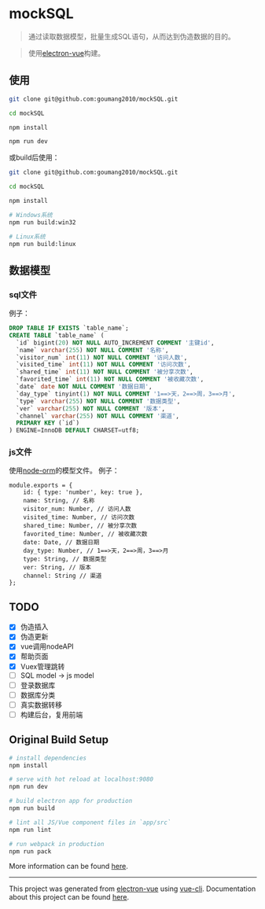 # mockSQL

> 通过读取数据模型，批量生成SQL语句，从而达到伪造数据的目的。

> 使用[electron-vue](https://github.com/SimulatedGREG/electron-vue)构建。

## 使用

``` bash
git clone git@github.com:goumang2010/mockSQL.git

cd mockSQL

npm install

npm run dev
```
或build后使用：

``` bash
git clone git@github.com:goumang2010/mockSQL.git

cd mockSQL

npm install

# Windows系统
npm run build:win32

# Linux系统
npm run build:linux
```

## 数据模型

### sql文件
例子：
```SQL
DROP TABLE IF EXISTS `table_name`;
CREATE TABLE `table_name` (
  `id` bigint(20) NOT NULL AUTO_INCREMENT COMMENT '主键id',
  `name` varchar(255) NOT NULL COMMENT '名称',
  `visitor_num` int(11) NOT NULL COMMENT '访问人数',
  `visited_time` int(11) NOT NULL COMMENT '访问次数',
  `shared_time` int(11) NOT NULL COMMENT '被分享次数',
  `favorited_time` int(11) NOT NULL COMMENT '被收藏次数',
  `date` date NOT NULL COMMENT '数据日期',
  `day_type` tinyint(1) NOT NULL COMMENT '1==>天，2==>周，3==>月',
  `type` varchar(255) NOT NULL COMMENT '数据类型',
  `ver` varchar(255) NOT NULL COMMENT '版本',
  `channel` varchar(255) NOT NULL COMMENT '渠道',
  PRIMARY KEY (`id`)
) ENGINE=InnoDB DEFAULT CHARSET=utf8;
```

### js文件
使用[node-orm](https://github.com/dresende/node-orm2)的模型文件。
例子：
```
module.exports = {
    id: { type: 'number', key: true },
    name: String, // 名称
    visitor_num: Number, // 访问人数
    visited_time: Number, // 访问次数
    shared_time: Number, // 被分享次数
    favorited_time: Number, // 被收藏次数
    date: Date, // 数据日期
    day_type: Number, // 1==>天，2==>周，3==>月
    type: String, // 数据类型
    ver: String, // 版本
    channel: String // 渠道
};
```

## TODO
- [x] 伪造插入
- [x] 伪造更新
- [x] vue调用nodeAPI
- [x] 帮助页面
- [x] Vuex管理跳转
- [ ] SQL model -> js model
- [ ] 登录数据库
- [ ] 数据库分类
- [ ] 真实数据转移
- [ ] 构建后台，复用前端

## Original Build Setup

``` bash
# install dependencies
npm install

# serve with hot reload at localhost:9080
npm run dev

# build electron app for production
npm run build

# lint all JS/Vue component files in `app/src`
npm run lint

# run webpack in production
npm run pack
```
More information can be found [here](https://simulatedgreg.gitbooks.io/electron-vue/content/docs/npm_scripts.html).

---

This project was generated from [electron-vue](https://github.com/SimulatedGREG/electron-vue) using [vue-cli](https://github.com/vuejs/vue-cli). Documentation about this project can be found [here](https://simulatedgreg.gitbooks.io/electron-vue/content/index.html).
